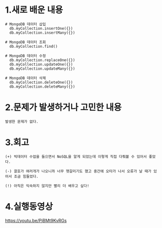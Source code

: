 # 1.새로 배운 내용
    # MongoDB 데이터 삽입
      db.myCollection.insertOne({})
      db.myCollection.insertMany({})
      
    # MongoDB 데이터 조회
      db.myCollection.find()
    
    # MongoDB 데이터 수정
      db.myCollection.replaceOne({})
      db.myCollection.updateOne({})
      db.myCollection.updateMany({})
    
    # MongoDB 데이터 삭제
      db.myCollection.deleteOne({})
      db.myCollection.deleteMany({})



# 2.문제가 발생하거나 고민한 내용
    발생한 문제가 없다.
    


# 3.회고
    (+) 빅데이터 수업을 들으면서 NoSQL을 알게 되었는데 이렇게 직접 다뤄볼 수 있어서 좋았다. 

    (-) 괄호가 여러개가 나오니까 너무 헷갈리기도 했고 중간에 오타가 나서 오류가 날 때가 있어서 조금 힘들었다.

    (!) 아직은 익숙하지 않지만 빨리 더 배우고 싶다!
    
    
# 4.실행동영상
https://youtu.be/PjBMt9KvRGs
